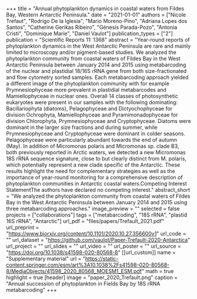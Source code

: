 +++
title = "Annual phytoplankton dynamics in coastal waters from Fildes Bay, Western Antarctic Peninsula."
date = "2021-01-01"
authors = ["Nicole Trefaut", "Rodrigo De la Iglesia", "Mario Moreno-Pino", "Adriana Lopes dos Santos", "Catherine Gerikas Ribeiro", "Génesis Parada-Pozo", "Antonia Cristi", "Dominique Marie", "Daniel Vaulot"]
publication_types = ["2"]
publication = "Scientific Reports 11: 1368"
abstract = "Year-round reports of phytoplankton dynamics in the West Antarctic Peninsula are rare and mainly limited to microscopy and/or pigment-based studies. We analyzed the phytoplankton community from coastal waters of Fildes Bay in the West Antarctic Peninsula between January 2014 and 2015 using metabarcoding of the nuclear and plastidial 18/16S rRNA gene from both size-fractionated and flow cytometry sorted samples. Each metabarcoding approach yielded a different image of the phytoplankton community with for example Prymnesiophyceae more prevalent in plastidial metabarcodes and Mamiellophyceae in nuclear ones. Overall 14 classes of photosynthetic eukaryotes were present in our samples with the following dominating: Bacillariophyta (diatoms), Pelagophyceae and Dictyochophyceae for division Ochrophyta, Mamiellophyceae and Pyramimonadophyceae for division Chlorophyta, Prymnesiophyceae and Cryptophyceae. Diatoms were dominant in the larger size fractions and during summer, while Prymnesiophyceae and Cryptophyceae were dominant in colder seasons. Pelagophyceae were particularly abundant towards the end of autumn (May). In addition of Micromonas polaris and Micromonas sp. clade B3, both previously reported in Arctic waters, we detected a new Micromonas 18S rRNA sequence signature, close to but clearly distinct from M. polaris, which potentially represent a new clade specific of the Antarctic. These results highlight the need for complementary strategies as well as the importance of year-round monitoring for a comprehensive description of phytoplankton communities in Antarctic coastal waters.Competing Interest StatementThe authors have declared no competing interest."
abstract_short = "We analyzed the phytoplankton community from coastal waters of Fildes Bay in the West Antarctic Peninsula between January 2014 and 2015 using three metabarcoding approaches."
image_preview = ""
selected = false
projects = ["collaborations"]
tags = ["metabarcoding", "18S rRNA", "plastid 16S rRNA", "Antarctic"]
url_pdf = "files/papers/Trefault_2021.pdf"
url_preprint = "https://www.biorxiv.org/content/10.1101/2020.10.27.356600v1"
url_code = ""
url_dataset = "https://github.com/vaulot/Paper-Trefault-2020-Antarctica"
url_project = ""
url_slides = ""
url_video = ""
url_poster = ""
url_source = "https://doi.org/10.1038/s41598-020-80568-8"
[[url_custom]]
    name = "Supplementary material"
    url = "https://static-content.springer.com/esm/art%3A10.1038%2Fs41598-020-80568-8/MediaObjects/41598_2020_80568_MOESM1_ESM.pdf"
math = true
highlight = true
[header]
image = "paper_2020_Trefault.png"
caption = "Annual succession of phytoplankton in Fields Bay by 18S rRNA metabarcoding"
+++
